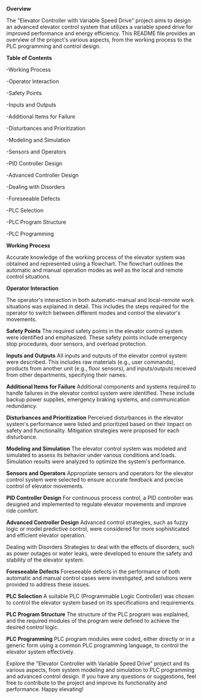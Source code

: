 **Overview**

The "Elevator Controller with Variable Speed Drive" project aims to design an advanced elevator control system that utilizes a variable speed drive for improved performance and energy efficiency. This README file provides an overview of the project's various aspects, from the working process to the PLC programming and control design.

**Table of Contents**

-Working Process

-Operator Interaction

-Safety Points

-Inputs and Outputs

-Additional Items for Failure

-Disturbances and Prioritization

-Modeling and Simulation

-Sensors and Operators

-PID Controller Design

-Advanced Controller Design

-Dealing with Disorders

-Foreseeable Defects

-PLC Selection

-PLC Program Structure

-PLC Programming

**Working Process**

Accurate knowledge of the working process of the elevator system was obtained and represented using a flowchart. The flowchart outlines the automatic and manual operation modes as well as the local and remote control situations.

**Operator Interaction**

The operator's interaction in both automatic-manual and local-remote work situations was explained in detail. This includes the steps required for the operator to switch between different modes and control the elevator's movements.

**Safety Points**
The required safety points in the elevator control system were identified and emphasized. These safety points include emergency stop procedures, door sensors, and overload protection.

**Inputs and Outputs**
All inputs and outputs of the elevator control system were described. This includes raw materials (e.g., user commands), products from another unit (e.g., floor sensors), and inputs/outputs received from other departments, specifying their names.

**Additional Items for Failure**
Additional components and systems required to handle failures in the elevator control system were identified. These include backup power supplies, emergency braking systems, and communication redundancy.

**Disturbances and Prioritization**
Perceived disturbances in the elevator system's performance were listed and prioritized based on their impact on safety and functionality. Mitigation strategies were proposed for each disturbance.

**Modeling and Simulation**
The elevator control system was modeled and simulated to assess its behavior under various conditions and loads. Simulation results were analyzed to optimize the system's performance.

**Sensors and Operators**
Appropriate sensors and operators for the elevator control system were selected to ensure accurate feedback and precise control of elevator movements.

**PID Controller Design**
For continuous process control, a PID controller was designed and implemented to regulate elevator movements and improve ride comfort.

**Advanced Controller Design**
Advanced control strategies, such as fuzzy logic or model predictive control, were considered for more sophisticated and efficient elevator operation.

Dealing with Disorders
Strategies to deal with the effects of disorders, such as power outages or water leaks, were developed to ensure the safety and stability of the elevator system.

**Foreseeable Defects**
Foreseeable defects in the performance of both automatic and manual control cases were investigated, and solutions were provided to address these issues.

**PLC Selection**
A suitable PLC (Programmable Logic Controller) was chosen to control the elevator system based on its specifications and requirements.

**PLC Program Structure**
The structure of the PLC program was explained, and the required modules of the program were defined to achieve the desired control logic.

**PLC Programming**
PLC program modules were coded, either directly or in a generic form using a common PLC programming language, to control the elevator system effectively.

Explore the "Elevator Controller with Variable Speed Drive" project and its various aspects, from system modeling and simulation to PLC programming and advanced control design. If you have any questions or suggestions, feel free to contribute to the project and improve its functionality and performance. Happy elevating!
